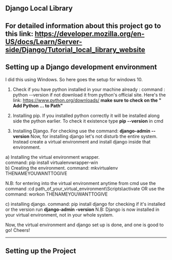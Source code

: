 Django Local Library
---------------------------------------------------------------------------------------------------------------------------
For detailed information about this project go to this link: https://developer.mozilla.org/en-US/docs/Learn/Server-side/Django/Tutorial_local_library_website
--------------------------------------------------------------------------------------------------------------------------
Setting up a Django development environment
--------------------------------------------------------------------------------------------------------------------------------------

I did this using Windows. So here goes the setup for windows 10.

1. Check if you have python installed in your machine already :
command : python --version
if not download it from python's official site. Here's the link: https://www.python.org/downloads/
**make sure to check on the " Add Python ... to Path"**

2. Installing pip. If you installed python correctly it will be installed along side the python earlier. To check it existence type **pip --version** in cmd

3. Installing Django. For checking use the command: **django-admin --version**
Now, for installing django let's not disturb the entire system. Instead create a virtual environment and install django inside that environment. 

 a) Installing the virtual environment wrapper.  
 command: pip install virtualenvwrapper-win <br>
 b) Creating the environment.
 command: mkvirtualenv THENAMEYOUWANTTOGIVE
 
  N.B: for entering into the virtual environment anytime from cmd use the command :cd path_of_your_virtual_environment\Scripts\activate OR use the command: workon THENAMEYOUWANTTOGIVE
  
 c) installing django.
 command: pip install django
 for checking if it's installed or the version run **django-admin -version**
  N.B: Django is now installed in your virtual environment, not in your whole system.

Now, the virtual environment and django set up is done, and one is good to go! Cheers!

---------------------------------------------------------------------------------------------------------

Setting up the Project
------------------------------------------------------------------------------------------------------
